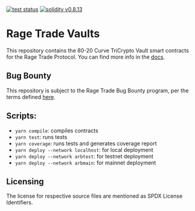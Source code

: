 <p>
    <a href="https://github.com/RageTrade/vaults/actions"><img alt="test status" src="https://github.com/RageTrade/vaults/actions/workflows/tests.yml/badge.svg"></a>
    <a href="https://solidity.readthedocs.io/en/v0.8.13/"><img alt="solidity v0.8.13" src="https://badgen.net/badge/solidity/v0.8.13/blue"></a>
</p>

# Rage Trade Vaults

This repository contains the 80-20 Curve TriCrypto Vault smart contracts for the Rage Trade Protocol. You can find more info in the [docs](https://docs.rage.trade/80-20-vaults).

## Bug Bounty

This repository is subject to the Rage Trade Bug Bounty program, per the terms defined [here](./BUG_BOUNTY.md).

## Scripts:

- `yarn compile`: compiles contracts
- `yarn test`: runs tests
- `yarn coverage`: runs tests and generates coverage report
- `yarn deploy --network localhost`: for local deployment
- `yarn deploy --network arbtest`: for testnet deployment
- `yarn deploy --network arbmain`: for mainnet deployment

## Licensing

The license for respective source files are mentioned as SPDX License Identifiers.
